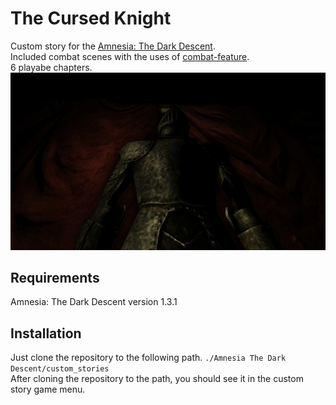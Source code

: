 # The Cursed Knight
Custom story for the [Amnesia: The Dark Descent](https://en.wikipedia.org/wiki/Amnesia:_The_Dark_Descent).  
Included combat scenes with the uses of [combat-feature](https://github.com/ArbalesterCZ/Amnesia-Combat).  
6 playabe chapters.  
![preview](resources/images/preview.jpg)
## Requirements
Amnesia: The Dark Descent version 1.3.1

## Installation  
Just clone the repository to the following path. `./Amnesia The Dark Descent/custom_stories`  
After cloning the repository to the path, you should see it in the custom story game menu.
